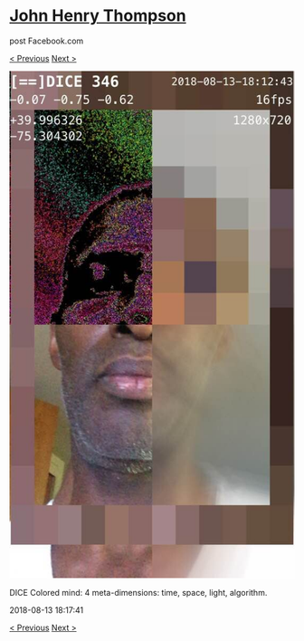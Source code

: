 # [John Henry Thompson](../README.md)
post Facebook.com

[< Previous](2018-08-15-1.md) [Next >](2018-08-12-1.md)

[![](../media/2018-08-13/Timeline-Photos-DICE-Colored-mind-4-meta-dimensions-time-space-l.jpg)](../README.md)

DICE Colored mind: 4 meta-dimensions: time, space, light, algorithm.

2018-08-13 18:17:41

[< Previous](2018-08-15-1.md) [Next >](2018-08-12-1.md)